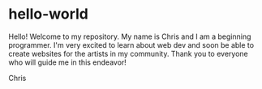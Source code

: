 # hello-world

Hello!  Welcome to my repository.  My name is Chris and I am a beginning programmer.  I'm very excited to learn about web dev and soon be able to create websites for the artists in my community.  Thank you to everyone who will guide me in this endeavor!

Chris
